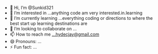 - 👋 Hi, I’m @Sunkid321
- 👀 I’m interested in ...anything code am very interested.in.learning 
- 🌱 I’m currently learning ...everything coding or directions to where the best start up learning destinations are 
- 💞️ I’m looking to collaborate on ...
- 📫 How to reach me ...hydecjay@gmail.com 
- 😄 Pronouns: ...
- ⚡ Fun fact: ...

<!---
Sunkid321/Sunkid321 is a ✨ special ✨ repository because its `README.md` (this file) appears on your GitHub profile.
You can click the Preview link to take a look at your changes.
--->
